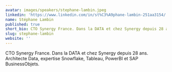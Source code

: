 ```yaml
---
avatar: images/speakers/stephane-lambin.jpeg
linkedin: 'https://www.linkedin.com/in/st%C3%A9phane-lambin-251aa3154/'
name: Stéphane Lambin
published: true
short_bio: CTO Synergy France. Dans la DATA et chez Synergy depuis 28 ans. Architecte Data, expertise Snowflake, Tableau, PowerBI et SAP BusinessObjets.
slug: stephane-lambin
website: ''
---
```


CTO Synergy France. Dans la DATA et chez Synergy depuis 28 ans. Architecte Data, expertise Snowflake, Tableau, PowerBI et SAP BusinessObjets.
